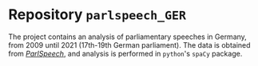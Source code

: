 # Repository `parlspeech_GER`

The project contains an analysis of parliamentary speeches in Germany, from 2009 until 2021 (17th-19th German parliament). The data is obtained from *[ParlSpeech](https://dataverse.harvard.edu/dataset.xhtml?persistentId=doi:10.7910/DVN/L4OAKN)*, and analysis is performed in `python`'s `spaCy` package.
